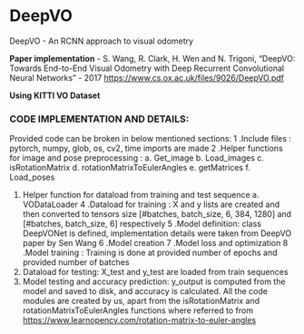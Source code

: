 # DeepVO

DeepVO - An RCNN approach to visual odometry 

**Paper implementation** - S. Wang, R. Clark, H. Wen and N. Trigoni, “DeepVO: Towards End-to-End Visual Odometry with Deep
Recurrent Convolutional Neural Networks” - 2017 https://www.cs.ox.ac.uk/files/9026/DeepVO.pdf

**Using KITTI VO Dataset**

### CODE IMPLEMENTATION AND DETAILS:

Provided code can be broken in below mentioned sections:
1 .Include files : pytorch, numpy, glob, os, cv2, time imports are made
2 .Helper functions for image and pose preprocessing :
a. Get_image
b. Load_images
c. isRotationMatrix
d. rotationMatrixToEulerAngles
e. getMatrices
f. Load_poses

1. Helper function for dataload from training and test sequence
   a. VODataLoader
   4 .Dataload for training : X and y lists are created and then converted to tensors size [#batches,
   batch_size, 6, 384, 1280] and [#batches, batch_size, 6] respectively
   5 .Model definition: class DeepVONet is defined, implementation details were taken from DeepVO
   paper by Sen Wang
   6 .Model creation
   7 .Model loss and optimization
   8 .Model training : Training is done at provided number of epochs and provided number of batches
2. Dataload for testing: X_test and y_test are loaded from train sequences
3. Model testing and accuracy prediction: y_output is computed from the model and saved to disk,
   and accuracy is calculated.
   All the code modules are created by us, apart from the isRotationMatrix and
   rotationMatrixToEulerAngles functions where referred to from https://www.learnopencv.com/rotation-matrix-to-euler-angles
